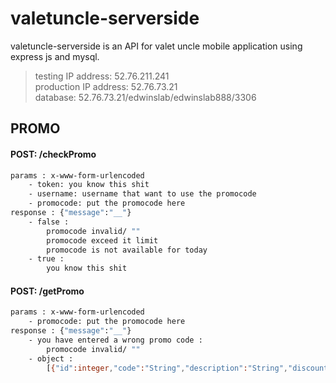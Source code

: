 # valetuncle-serverside
valetuncle-serverside is an API for valet uncle mobile application using express js and mysql.

> testing IP address: 52.76.211.241  
> production IP address: 52.76.73.21  
> database: 52.76.73.21/edwinslab/edwinslab888/3306  

## PROMO
#### POST: /checkPromo
```sh
params : x-www-form-urlencoded
    - token: you know this shit
    - username: username that want to use the promocode
    - promocode: put the promocode here
response : {"message":"__"}
    - false :
        promocode invalid/ ""
        promocode exceed it limit
        promocode is not available for today
    - true :
        you know this shit
```
#### POST: /getPromo
```sh
params : x-www-form-urlencoded
    - promocode: put the promocode here
response : {"message":"__"}
    - you have entered a wrong promo code :
        promocode invalid/ ""
    - object :
        [{"id":integer,"code":"String","description":"String","discount":integer,"limit":integer,"day":integer}]
```
